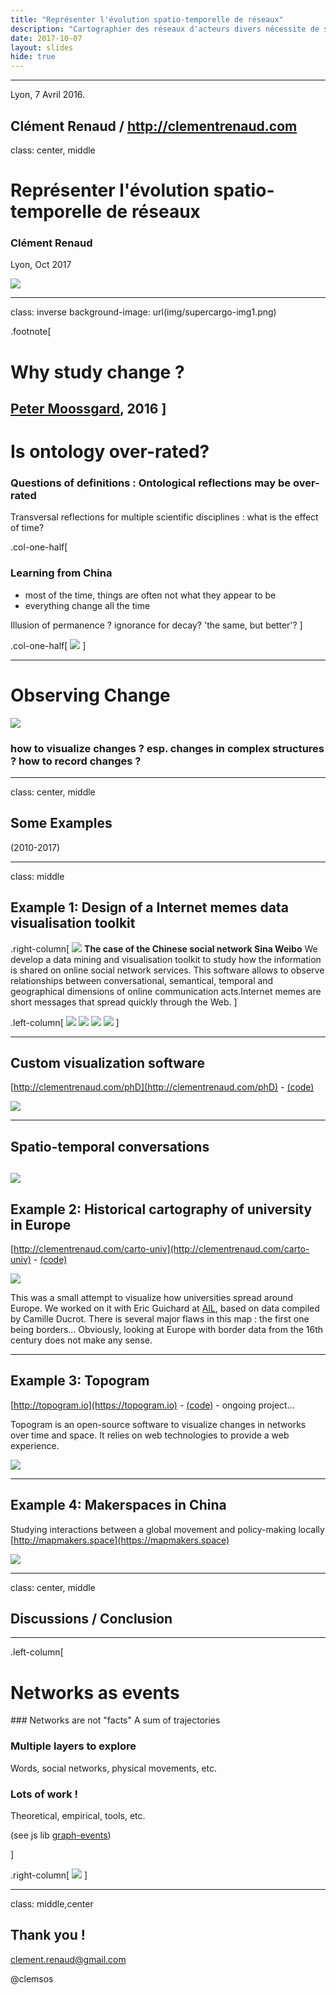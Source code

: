 ```yaml
---
title: "Représenter l'évolution spatio-temporelle de réseaux"
description: "Cartographier des réseaux d'acteurs divers nécessite de spatialiser un vaste ensemble d'informations dans une faible surface graphique. Ce processus souvent fastidieux peut être simplifié par l'usage de représentations dynamiques permettant d'observer l'évolution de trajectoires dans le temps et l'espace. À travers différents exemples, nous présenterons différents moyens de collecter et visualiser l'évolution spatio-temporelle de réseaux divers (mots, lieux, personnes et organisations)."
date: 2017-10-07
layout: slides
hide: true
---
```


---

<div markdown="0">
Lyon, 7 Avril 2016.

Clément Renaud / http://clementrenaud.com
---
class: center, middle

# Représenter l'évolution spatio-temporelle de réseaux
### Clément Renaud  

Lyon, Oct 2017

![](img/logo-arc5-rvb.jpg)

---
class: inverse
background-image: url(img/supercargo-img1.png)


.footnote[
# Why study change ?

[Peter Moossgard](http://cargoclub.tumblr.com/), 2016
]
---
# Is ontology over-rated?

### Questions of definitions : Ontological reflections may be over-rated

Transversal reflections for multiple scientific disciplines : what is the effect of time?

.col-one-half[
### Learning from China
- most of the time, things are often not what they appear to be
- everything change all the time


Illusion of permanence ? ignorance for decay? 'the same, but better'?
]

.col-one-half[
![](./img/PreHeavenBaGua+text.gif)
]

---

# Observing Change

![](./img/Minard.png)

###  how to visualize changes ? esp. changes in complex structures ? how to record changes ?


---

class: center, middle

## Some Examples
(2010-2017)

---
class: middle
## Example 1: Design of a Internet memes data visualisation toolkit


.right-column[
![](./img/Figure2-memes_cyle.jpg)
**The case of the Chinese social network Sina Weibo**
We develop a data mining and visualisation toolkit to study how the information is shared on online social network services. This software allows to observe relationships between conversational, semantical, temporal and geographical dimensions of online communication acts.Internet memes are short messages that spread quickly through the Web.
]

.left-column[
![](./img/caonima.jpg)
![](./img/hexie.jpg)
![](./img/chapitre2-img3.jpg)
![](./img/chapitre2-img4.jpg)
]

---
## Custom visualization software
[http://clementrenaud.com/phD](http://clementrenaud.com/phD) - [(code)](http://github.com/clemsos/mitras)

![](./img/ui-screenshot.png)

---
## Spatio-temporal conversations

![](./img/phD-memes.gif)
---

## Example 2: Historical cartography of university in Europe


[http://clementrenaud.com/carto-univ](http://clementrenaud.com/carto-univ) - [(code)](http://github.com/clemsos/carto-univ)

![](./img/screencapture-carto-univ.png)

This was a small attempt to visualize how universities spread around Europe. We worked on it with Eric Guichard at [AIL](http://barthes.enssib.fr/AIL), based on data compiled by Camille Ducrot. There is several major flaws in this map : the first one being borders... Obviously, looking at Europe with border data from the 16th century does not make any sense.

---

## Example 3: Topogram

[http://topogram.io](https://topogram.io) - [(code)](http://github.com/topogram/topogram) - ongoing project...

Topogram is an open-source software to visualize changes in networks over time and space. It relies on web technologies to provide a web experience.


![](./img/Topogram-Network.png)


---

## Example 4: Makerspaces in China

Studying interactions between a global movement and policy-making locally
[http://mapmakers.space](https://mapmakers.space)


![](./img/makermap.jpg)

---
class: center, middle

## Discussions / Conclusion

---


.left-column[
# Networks as events

### Networks are not "facts"
A sum of trajectories

### Multiple layers to explore
Words, social networks, physical movements, etc.

### Lots of work !
Theoretical, empirical, tools, etc.

(see js lib [graph-events](https://github.com/clemsos/graph-events))

]

.right-column[
![](img/bird-migration-us.gif)
]


---
class: middle,center

## Thank you !

clement.renaud@gmail.com

@clemsos

